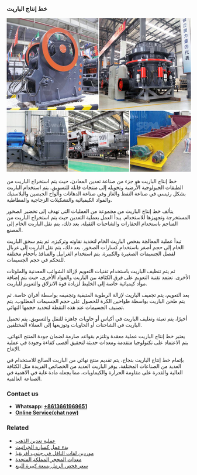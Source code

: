 <h3>خط إنتاج الباريت</h3><img src='1701850862.jpg' alt=''><p>خط إنتاج الباريت هو جزء من صناعة تعدين المعادن، حيث يتم استخراج الباريت من الطبقات الجيولوجية الأرضية وتحويله إلى منتجات قابلة للتسويق. يتم استخدام الباريت بشكل رئيسي في صناعة النفط والغاز وفي صناعة الدهانات وألواح الجبصين والبلاستيك والمواد الكيميائية والتشكيلات الزجاجية والمطاطية.</p><p>يتألف خط إنتاج الباريت من مجموعة من العمليات التي تهدف إلى تحضير الصخور المستخرجة وتجهيزها للاستخدام. يبدأ العمل بعملية التعدين حيث يتم استخراج الباريت من المناجم باستخدام الحفارات والشاحنات الثقيلة. بعد ذلك، يتم نقل الباريت الخام إلى المصنع.</p><p>تبدأ عملية المعالجة بفحص الباريت الخام لتحديد نقاوته وتركيزه. ثم يتم سحق الباريت الخام إلى حجم أصغر باستخدام كسارات الصخور. بعد ذلك، يتم نقل الباريت إلى غربال لفصل الجسيمات الصغيرة والكبيرة. يتم استخدام الغرابيل والمنافذ بأحجام مختلفة للتحكم في حجم الجسيمات.</p><p>ثم يتم تنظيف الباريت باستخدام تقنيات التعويم لإزالة الشوائب المعدنية والملوثات الأخرى. تعتمد تقنية التعويم على فرق الكثافة بين الباريت والمواد الأخرى، حيث يتم إضافة مواد كيميائية خاصة إلى الخليط لزيادة قوة الانزلاق والتعويم للباريت.</p><p>بعد التعويم، يتم تجفيف الباريت لإزالة الرطوبة المتبقية وتجفيفه بواسطة أفران خاصة. ثم يتم طحن الباريت بواسطة طواحين الكرة للحصول على حجم الجسيمات المطلوب. يتم تصنيف الجسيمات عند هذه النقطة لتحديد حجمها النهائي.</p><p>أخيرًا، يتم تعبئة وتغليف الباريت في أكياس أو حاويات جاهزة للنقل والتسويق. يتم تحميل الباريت في الشاحنات أو الحاويات وتوزيعها إلى العملاء المختلفين.</p><p>يعتبر خط إنتاج الباريت عملية معقدة وتلتزم بقواعد صارمة لضمان جودة المنتج النهائي. يتم الاعتماد على تكنولوجيا متقدمة ومعدات حديثة لتحقيق أقصى كفاءة وجودة في عملية الإنتاج.</p><p>بإتمام خط إنتاج الباريت بنجاح، يتم تقديم منتج نهائي من الباريت الصالح للاستخدام في العديد من الصناعات المختلفة. يوفر الباريت العديد من الخصائص الفريدة مثل الكثافة العالية والقدرة على مقاومة الحرارة والكيماويات، مما يجعله مادة غاية في الاهمية في الصناعة العالمية.</p><h3>Contact us</h3><ul><li><strong>Whatsapp:&nbsp;<a href="https://wa.me/8613661969651">+8613661969651</a></strong></li><li><a href="https://swt.shibang-china.com/?git&amp;zhl&amp;خط إنتاج الباريت"><strong>Online Service(chat now)</strong></a></li></ul><h3>Related</h3><ul><li><a href='عملية تعدين الذهب.md'>عملية تعدين الذهب</a></li><li><a href='بدء عمل كسارة الجرانيت.md'>بدء عمل كسارة الجرانيت</a></li><li><a href='موردين لفات الناقل في جنوب أفريقيا.md'>موردين لفات الناقل في جنوب أفريقيا</a></li><li><a href='معدات المحجر المملكة المتحدة.md'>معدات المحجر المملكة المتحدة</a></li><li><a href='سعر فحص الرمل بسعة كبيرة للبيع.md'>سعر فحص الرمل بسعة كبيرة للبيع</a></li></ul>